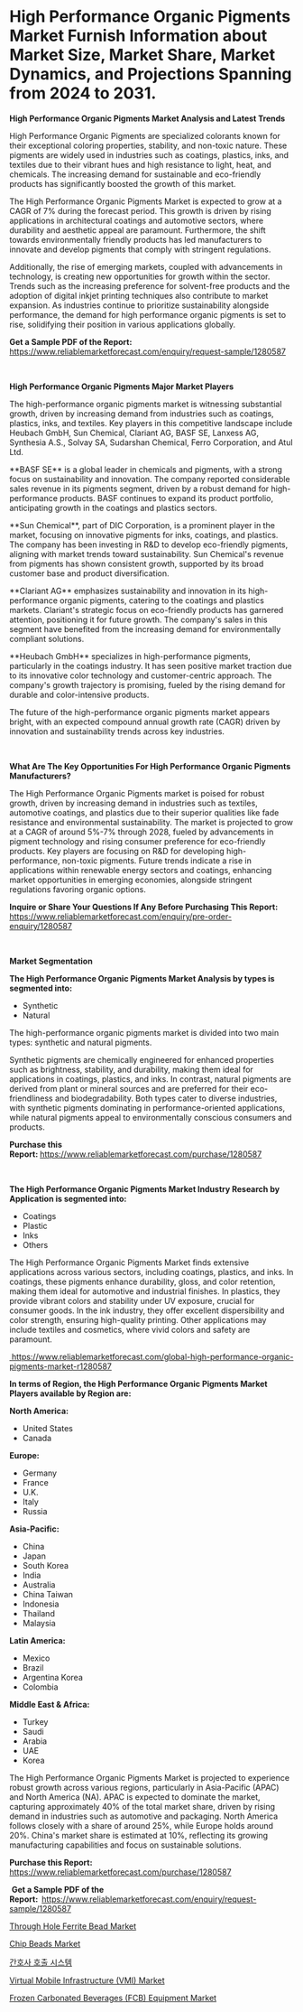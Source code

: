 <p><h1>High Performance Organic Pigments Market Furnish Information about Market Size, Market Share, Market Dynamics, and Projections Spanning from 2024 to 2031.</h1></p><p><strong>High Performance Organic Pigments Market Analysis and Latest Trends</strong></p>
<p><p>High Performance Organic Pigments are specialized colorants known for their exceptional coloring properties, stability, and non-toxic nature. These pigments are widely used in industries such as coatings, plastics, inks, and textiles due to their vibrant hues and high resistance to light, heat, and chemicals. The increasing demand for sustainable and eco-friendly products has significantly boosted the growth of this market.</p><p>The High Performance Organic Pigments Market is expected to grow at a CAGR of 7% during the forecast period. This growth is driven by rising applications in architectural coatings and automotive sectors, where durability and aesthetic appeal are paramount. Furthermore, the shift towards environmentally friendly products has led manufacturers to innovate and develop pigments that comply with stringent regulations.</p><p>Additionally, the rise of emerging markets, coupled with advancements in technology, is creating new opportunities for growth within the sector. Trends such as the increasing preference for solvent-free products and the adoption of digital inkjet printing techniques also contribute to market expansion. As industries continue to prioritize sustainability alongside performance, the demand for high performance organic pigments is set to rise, solidifying their position in various applications globally.</p></p>
<p><strong>Get a Sample PDF of the Report:&nbsp;</strong> <a href="https://www.reliablemarketforecast.com/enquiry/request-sample/1280587?utm_campaign=1080&utm_medium=2&utm_source=Github&utm_content=ia&utm_term=30092024&utm_id=high-performance-organic-pigments">https://www.reliablemarketforecast.com/enquiry/request-sample/1280587</a></p>
<p>&nbsp;</p>
<p><strong>High Performance Organic Pigments Major Market Players</strong></p>
<p><p>The high-performance organic pigments market is witnessing substantial growth, driven by increasing demand from industries such as coatings, plastics, inks, and textiles. Key players in this competitive landscape include Heubach GmbH, Sun Chemical, Clariant AG, BASF SE, Lanxess AG, Synthesia A.S., Solvay SA, Sudarshan Chemical, Ferro Corporation, and Atul Ltd.</p><p>**BASF SE** is a global leader in chemicals and pigments, with a strong focus on sustainability and innovation. The company reported considerable sales revenue in its pigments segment, driven by a robust demand for high-performance products. BASF continues to expand its product portfolio, anticipating growth in the coatings and plastics sectors.</p><p>**Sun Chemical**, part of DIC Corporation, is a prominent player in the market, focusing on innovative pigments for inks, coatings, and plastics. The company has been investing in R&D to develop eco-friendly pigments, aligning with market trends toward sustainability. Sun Chemical's revenue from pigments has shown consistent growth, supported by its broad customer base and product diversification.</p><p>**Clariant AG** emphasizes sustainability and innovation in its high-performance organic pigments, catering to the coatings and plastics markets. Clariant's strategic focus on eco-friendly products has garnered attention, positioning it for future growth. The company's sales in this segment have benefited from the increasing demand for environmentally compliant solutions.</p><p>**Heubach GmbH** specializes in high-performance pigments, particularly in the coatings industry. It has seen positive market traction due to its innovative color technology and customer-centric approach. The company's growth trajectory is promising, fueled by the rising demand for durable and color-intensive products.</p><p>The future of the high-performance organic pigments market appears bright, with an expected compound annual growth rate (CAGR) driven by innovation and sustainability trends across key industries.</p></p>
<p>&nbsp;</p>
<p><strong>What Are The Key Opportunities For High Performance Organic Pigments Manufacturers?</strong></p>
<p><p>The High Performance Organic Pigments market is poised for robust growth, driven by increasing demand in industries such as textiles, automotive coatings, and plastics due to their superior qualities like fade resistance and environmental sustainability. The market is projected to grow at a CAGR of around 5%-7% through 2028, fueled by advancements in pigment technology and rising consumer preference for eco-friendly products. Key players are focusing on R&D for developing high-performance, non-toxic pigments. Future trends indicate a rise in applications within renewable energy sectors and coatings, enhancing market opportunities in emerging economies, alongside stringent regulations favoring organic options.</p></p>
<p><strong>Inquire or Share Your Questions If Any Before Purchasing This Report:</strong> <a href="https://www.reliablemarketforecast.com/enquiry/pre-order-enquiry/1280587?utm_campaign=1080&utm_medium=2&utm_source=Github&utm_content=ia&utm_term=30092024&utm_id=high-performance-organic-pigments">https://www.reliablemarketforecast.com/enquiry/pre-order-enquiry/1280587</a></p>
<p>&nbsp;</p>
<p><strong>Market Segmentation</strong></p>
<p><strong>The High Performance Organic Pigments Market Analysis by types is segmented into:</strong></p>
<p><ul><li>Synthetic</li><li>Natural</li></ul></p>
<p><p>The high-performance organic pigments market is divided into two main types: synthetic and natural pigments. </p><p>Synthetic pigments are chemically engineered for enhanced properties such as brightness, stability, and durability, making them ideal for applications in coatings, plastics, and inks. In contrast, natural pigments are derived from plant or mineral sources and are preferred for their eco-friendliness and biodegradability. Both types cater to diverse industries, with synthetic pigments dominating in performance-oriented applications, while natural pigments appeal to environmentally conscious consumers and products.</p></p>
<p><strong>Purchase this Report:&nbsp;</strong><a href="https://www.reliablemarketforecast.com/purchase/1280587?utm_campaign=1080&utm_medium=2&utm_source=Github&utm_content=ia&utm_term=30092024&utm_id=high-performance-organic-pigments">https://www.reliablemarketforecast.com/purchase/1280587</a></p>
<p>&nbsp;</p>
<p><strong>The High Performance Organic Pigments Market Industry Research by Application is segmented into:</strong></p>
<p><ul><li>Coatings</li><li>Plastic</li><li>Inks</li><li>Others</li></ul></p>
<p><p>The High Performance Organic Pigments Market finds extensive applications across various sectors, including coatings, plastics, and inks. In coatings, these pigments enhance durability, gloss, and color retention, making them ideal for automotive and industrial finishes. In plastics, they provide vibrant colors and stability under UV exposure, crucial for consumer goods. In the ink industry, they offer excellent dispersibility and color strength, ensuring high-quality printing. Other applications may include textiles and cosmetics, where vivid colors and safety are paramount.</p></p>
<p><a href="https://www.reliablemarketforecast.com/global-high-performance-organic-pigments-market-r1280587?utm_campaign=1080&utm_medium=2&utm_source=Github&utm_content=ia&utm_term=30092024&utm_id=high-performance-organic-pigments">&nbsp;https://www.reliablemarketforecast.com/global-high-performance-organic-pigments-market-r1280587</a></p>
<p><strong>In terms of Region, the High Performance Organic Pigments Market Players available by Region are:</strong></p>
<p>
    <p> <strong> North America: </strong>
        <ul>
            <li>United States</li>
            <li>Canada</li>
        </ul>
        </p> 
    <p> <strong> Europe: </strong>
        <ul>
            <li>Germany</li>
            <li>France</li>
            <li>U.K.</li>
            <li>Italy</li>
            <li>Russia</li>
        </ul>
        </p> 
    <p> <strong> Asia-Pacific: </strong>
        <ul>
            <li>China</li>
            <li>Japan</li>
            <li>South Korea</li>
            <li>India</li>
            <li>Australia</li>
            <li>China Taiwan</li>
            <li>Indonesia</li>
            <li>Thailand</li>
            <li>Malaysia</li>
        </ul>
        </p> 
    <p> <strong> Latin America: </strong>
        <ul>
            <li>Mexico</li>
            <li>Brazil</li>
            <li>Argentina Korea</li>
            <li>Colombia</li>
        </ul>
        </p> 
    <p> <strong> Middle East & Africa: </strong>
        <ul>
            <li>Turkey</li>
            <li>Saudi</li>
            <li>Arabia</li>
            <li>UAE</li>
            <li>Korea</li>
        </ul>
    </p>
    </p>
<p><p>The High Performance Organic Pigments Market is projected to experience robust growth across various regions, particularly in Asia-Pacific (APAC) and North America (NA). APAC is expected to dominate the market, capturing approximately 40% of the total market share, driven by rising demand in industries such as automotive and packaging. North America follows closely with a share of around 25%, while Europe holds around 20%. China's market share is estimated at 10%, reflecting its growing manufacturing capabilities and focus on sustainable solutions.</p></p>
<p><strong>Purchase this Report: </strong><a href="https://www.reliablemarketforecast.com/purchase/1280587?utm_campaign=1080&utm_medium=2&utm_source=Github&utm_content=ia&utm_term=30092024&utm_id=high-performance-organic-pigments">https://www.reliablemarketforecast.com/purchase/1280587</a></p>
<p>&nbsp;<strong>Get a Sample PDF of the Report:&nbsp;&nbsp;</strong><a href="https://www.reliablemarketforecast.com/enquiry/request-sample/1280587?utm_campaign=1080&utm_medium=2&utm_source=Github&utm_content=ia&utm_term=30092024&utm_id=high-performance-organic-pigments">https://www.reliablemarketforecast.com/enquiry/request-sample/1280587</a></p>
<p><strong></strong></p>
<p><p><a href="https://issuu.com/reportprime-2/docs/through-hole-ferrite-bead-market-si_47e5250aae3c9e?utm_campaign=1080&utm_medium=2&utm_source=Github&utm_content=ia&utm_term=30092024&utm_id=high-performance-organic-pigments">Through Hole Ferrite Bead Market</a></p><p><a href="https://issuu.com/reportprime-2/docs/chip-beads-market-size-2030.pptx_17f3c9cc54fb75?utm_campaign=1080&utm_medium=2&utm_source=Github&utm_content=ia&utm_term=30092024&utm_id=high-performance-organic-pigments">Chip Beads Market</a></p><p><a href="https://github.com/sougarounis/Market-Research-Report-List-6/blob/main/865626316023.md?utm_campaign=1080&utm_medium=2&utm_source=Github&utm_content=ia&utm_term=30092024&utm_id=high-performance-organic-pigments">간호사 호출 시스템</a></p><p><a href="https://github.com/ElviraDur475/Market-Research-Report-List-1/blob/main/virtual-mobile-infrastructure-vmi-market.md?utm_campaign=1080&utm_medium=2&utm_source=Github&utm_content=ia&utm_term=30092024&utm_id=high-performance-organic-pigments">Virtual Mobile Infrastructure (VMI) Market</a></p><p><a href="https://github.com/avice8be4ca/Market-Research-Report-List-1/blob/main/frozen-carbonated-beverages-fcb-equipment-market.md?utm_campaign=1080&utm_medium=2&utm_source=Github&utm_content=ia&utm_term=30092024&utm_id=high-performance-organic-pigments">Frozen Carbonated Beverages (FCB) Equipment Market</a></p></p>